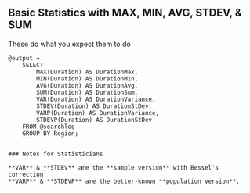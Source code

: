 ## Basic Statistics with MAX, MIN, AVG, STDEV, & SUM

These do what you expect them to do

```
@output =
    SELECT
        MAX(Duration) AS DurationMax,
        MIN(Duration) AS DurationMin,
        AVG(Duration) AS DurationAvg,
        SUM(Duration) AS DurationSum,
        VAR(Duration) AS DurationVariance,
        STDEV(Duration) AS DurationStDev,
        VARP(Duration) AS DurationVariance,
        STDEVP(Duration) AS DurationStDev
    FROM @searchlog
    GROUP BY Region;
    ```

### Notes for Statisticians

**VAR** & **STDEV** are the **sample version** with Bessel's correction
**VARP** & **STDEVP** are the better-known **population version**.
